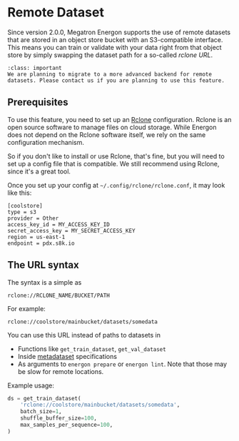 <!--- Copyright (c) 2025, NVIDIA CORPORATION.
SPDX-License-Identifier: BSD-3-Clause -->

# Remote Dataset

Since version 2.0.0, Megatron Energon supports the use of remote datasets that are stored in an object store bucket with an S3-compatible interface.
This means you can train or validate with your data right from that object store by simply swapping the dataset path for a so-called _rclone URL_.

```{admonition} Note
:class: important
We are planning to migrate to a more advanced backend for remote datasets. Please contact us if you are planning to use this feature.
```

## Prerequisites

To use this feature, you need to set up an [Rclone](https://rclone.org/) configuration. Rclone is an open source software to manage files on cloud storage. While Energon does not depend on the Rclone software itself, we rely on the same configuration mechanism.

So if you don't like to install or use Rclone, that's fine, but you will need to set up a config file that is compatible. We still recommend using Rclone, since it's a great tool.

Once you set up your config at `~/.config/rclone/rclone.conf`, it may look like this:

```
[coolstore]
type = s3
provider = Other
access_key_id = MY_ACCESS_KEY_ID
secret_access_key = MY_SECRET_ACCESS_KEY
region = us-east-1
endpoint = pdx.s8k.io
```

## The URL syntax

The syntax is a simple as 

```
rclone://RCLONE_NAME/BUCKET/PATH
```

For example:

```
rclone://coolstore/mainbucket/datasets/somedata
```

You can use this URL instead of paths to datasets in

* Functions like `get_train_dataset`, `get_val_dataset`
* Inside [metadataset](../basic/metadataset) specifications
* As arguments to `energon prepare` or `energon lint`. Note that those may be slow for remote locations.

Example usage:

```python
ds = get_train_dataset(
    'rclone://coolstore/mainbucket/datasets/somedata',
    batch_size=1,
    shuffle_buffer_size=100,
    max_samples_per_sequence=100,
)
```
